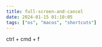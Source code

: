 ```yaml
---
title: full-screen-and-cancel
date: 2024-01-15 01:10:05
tags: ["os", "macos", "shortcuts"]
---
```

ctrl + cmd + f

